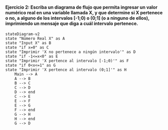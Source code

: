 #### Ejercicio 2: Escriba un diagrama de flujo que permita ingresar un valor numérico real en una variable llamada X, y que determine si X pertenece o no, a alguno de los intervalos [-1;0) o (0;1] (o a ninguno de ellos), imprimiendo un mensaje que diga a cuál intervalo pertenece.

```mermaid
stateDiagram-v2
state "Número Real X" as A
state "Input X" as B
state "if x=0" as C
state "Imprimir 'X no pertenece a ningún intervalo'" as D
state "if -1<=x<0" as E
state "Imprimir 'X pertence al intervalo [-1;0)'" as F
state "if 0<x<=1" as G
state "Imprimir 'X pertence al intervalo (0;1]'" as H
    Main --> A
    A --> B
    B --> C
    C --> D
    D --> end
    C --> E
    E --> F
    E --> G
    F --> end
    G --> H
    H --> end
    G --> D
```
